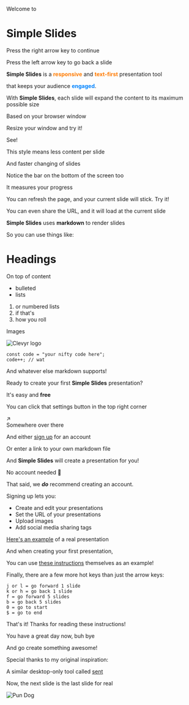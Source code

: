 Welcome to
# Simple Slides
Press the right arrow key
to continue

Press the left arrow key
to go back a slide

**Simple Slides** is a <span style="color: #ff7b00">**responsive**</span> and
<span style="color: #ff7b00">**text-first**</span> presentation tool

that keeps your audience <span style="color: #0084ff;">**engaged**</span>.

With **Simple Slides**, each slide will expand
the content to its
maximum possible size

Based on your browser window

Resize your window and try it!

See!

This style means less content
per slide

And faster changing of slides

Notice the bar on the bottom
of the screen too

It measures your progress

You can refresh the page,
and your current slide will stick. Try it!

You can even share the URL,
and it will load at the current slide

**Simple Slides** uses
**markdown** to render slides

So you can use things like:

# Headings
On top of content

- bulleted
- lists

1. or numbered lists
1. if that's
1. how you roll

Images

![Clevyr logo](/images/clevyr.png)

```
const code = "your nifty code here";
code++; // wat
```

And whatever else
markdown supports!

Ready to create your first
**Simple Slides** presentation?

It's easy and **free**

You can click that settings button in the top right corner

<span>&#8599;&#65039;</span>
<br />Somewhere over there

And either [sign up](/register) for an account

Or enter a link to your own markdown file

And **Simple Slides** will create a presentation for you!

No account needed
<span>&#127881;</span>

That said, we ***do*** recommend creating an account.

Signing up lets you:

* Create and edit your presentations
* Set the URL of your presentations
* Upload images
* Add social media sharing tags

[Here's an example](https://v2.simpleslides.dev/thecodeboss/why-give-talks)
of a real presentation

And when creating your first presentation,

You can use [these instructions](/instructions.md) themselves as an example!

Finally, there are a few more
hot keys than just the arrow keys:

```
j or l = go forward 1 slide
k or h = go back 1 slide
f = go forward 5 slides
b = go back 5 slides
0 = go to start
$ = go to end
```

That's it! Thanks for reading
these instructions!

You have a great
day now, buh bye

And go create something awesome!

Special thanks to my
original inspiration:

A similar desktop-only tool
called [sent](https://tools.suckless.org/sent/)

Now, the next slide is
the last slide for real

![Pun Dog](/images/pun-dog.jpg)
